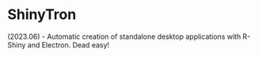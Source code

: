 # ShinyTron
(2023.06) - Automatic creation of standalone desktop applications with R-Shiny and Electron. Dead easy!
